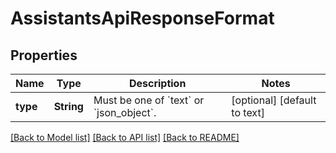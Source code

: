 # AssistantsApiResponseFormat
## Properties

| Name | Type | Description | Notes |
|------------ | ------------- | ------------- | -------------|
| **type** | **String** | Must be one of &#x60;text&#x60; or &#x60;json_object&#x60;. | [optional] [default to text] |

[[Back to Model list]](../README.md#documentation-for-models) [[Back to API list]](../README.md#documentation-for-api-endpoints) [[Back to README]](../README.md)


